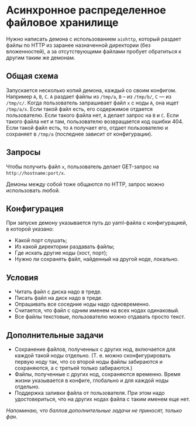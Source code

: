 Асинхронное распределенное файловое хранилище
============================================

Нужно написать демона с использованием `aiohttp`, который раздает файлы по HTTP из заранее назначенной директории
(без вложенностей), а за отсутствующими файлами пробует обратиться к другим таким же демонам.

Общая схема
-----------

Запускается несколько копий демона, каждый со своим конфигом. Например `A`, `B`, `C`.
`A` раздает файлы из `/tmp/a`, `B` – из `/tmp/b/`, `С` — из `/tmp/c/`.
Когда пользователь запрашивает файл `x` с ноды `A`, она ищет `/tmp/a/x`.
Если такой файл есть, его содержимое отдается пользователю.
Если такого файла нет, `A` делает запрос на `B` и `C`.
Если такого файла нет и там, пользователю возвращается код ошибки 404.
Если такой файл есть, то `A` получает его, отдает пользователю и сохраняет в `/tmp/a`
(последнее зависит от конфигурации).

Запросы
-------

Чтобы получить файл `x`, пользователь делает GET-запрос на `http://hostname:port/x`.

Демоны между собой тоже общаются по HTTP, запрос можно использовать любой.

Конфигурация
------------

При запуске демону указывается путь до yaml-файла с конфигурацией, в которой указано:

* Какой порт слушать;
* Из какой директории раздавать файлы;
* Где искать другие ноды (хост, порт);
* Нужно ли сохранять файл, найденный на другой ноде, локально.

Условия
---------

* Читать файл с диска надо в треде.
* Писать файл на диск надо в треде.
* Опрашивать все соседние ноды надо одновременно.
* Считается, что файл с одним именем на всех нодах одинаковый.
* Все файлы текстовые, пользователю можно отдавать просто текст.

Дополнительные задачи
---------------------

* Сохранение файлов, полученных с других нод, включается для каждой такой ноды отдельно.
  (Т. е. можно сконфигурировать первую ноду так, что со второй ноды файлы забираются и сохраняются,
  а с третьей только забираются.)
* Файлы, полученные с других нод, сохраняются временно.
  Время жизни указывается в конфиге, глобально и для каждой ноды отдельно.
* Поддержка заливки файла от пользователя.
  При этом надо удостовериться, что на других нодах файла с таким именем еще нет.
  
_Напоминаю, что баллов дополнительные задачи не приносят, только фан._
